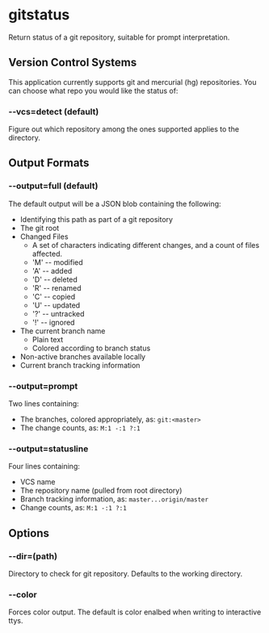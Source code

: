 # gitstatus

Return status of a git repository, suitable for prompt interpretation.

## Version Control Systems

This application currently supports git and mercurial (hg) repositories.  You
can choose what repo you would like the status of:

### --vcs=detect (default)

Figure out which repository among the ones supported applies to the directory.

## Output Formats

### --output=full (default)

The default output will be a JSON blob containing the following:

- Identifying this path as part of a git repository
- The git root
- Changed Files
    - A set of characters indicating different changes, and a count of files
    affected.
    - 'M' -- modified
    - 'A' -- added
    - 'D' -- deleted
    - 'R' -- renamed
    - 'C' -- copied
    - 'U' -- updated
    - '?' -- untracked
    - '!' -- ignored
- The current branch name
    - Plain text
    - Colored according to branch status
- Non-active branches available locally
- Current branch tracking information

### --output=prompt

Two lines containing:

- The branches, colored appropriately, as: `git:<master>`
- The change counts, as: `M:1 -:1 ?:1`

### --output=statusline

Four lines containing:

- VCS name
- The repository name (pulled from root directory)
- Branch tracking information, as: `master...origin/master`
- Change counts, as: `M:1 -:1 ?:1`

## Options

### --dir=(path)

Directory to check for git repository.  Defaults to the working directory.

### --color

Forces color output.  The default is color enalbed when writing to interactive
ttys.

